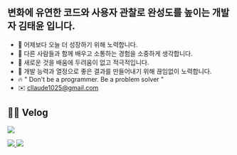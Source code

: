 ## 변화에 유연한 코드와 사용자 관찰로 완성도를 높이는 개발자 김태윤 입니다.

- 💪 어제보다 오늘 더 성장하기 위해 노력합니다.
- 👬 다른 사람들과 함께 배우고 소통하는 경험을 소중하게 생각합니다.
- 🙌 새로운 것을 배움에 두려움이 없고 적극적입니다.
- 🏃 개발 능력과 열정으로 좋은 결과를 만들어내기 위해 끊임없이 노력합니다.
- 🔥 " Don't be a programmer. Be a problem solver "
- ✉️ [cllaude1025@gmail.com](mailto:cllaude1025@gmail.com)


<p>
  <h2>✍🏻 Velog</h2>
  <img src="https://velog-readme-stats.vercel.app/api/badge?name=cllaude" />
</p>


<p>
  <span>
    <a href="https://velog.io/@cllaude">
      <img src="https://velog-readme-stats.vercel.app/api/list?name=cllaude" />
    </a>
  </span>
  <span>
    <a href="https://github.com/cllaude/velog-readme-stats">
      <img src="https://velog-readme-stats.vercel.app/api?name=cllaude" />
    </a>
  </span>
</p>


